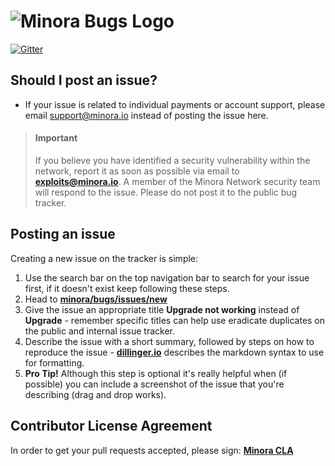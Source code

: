 # ![Minora Bugs Logo](https://assets.minora.io/oss/bugs.svg)

[![Gitter](https://badges.gitter.im/Join%20Chat.svg)](https://gitter.im/minora/bugs)

## Should I post an issue?
* If your issue is related to individual payments or account support, please email support@minora.io instead of posting the issue here.

> #### **Important**
> If you believe you have identified a security vulnerability within the network, report it as soon as possible via email to **exploits@minora.io**.
> A member of the Minora Network security team will respond to the issue.
> Please do not post it to the public bug tracker.

## Posting an issue
Creating a new issue on the tracker is simple:

1. Use the search bar on the top navigation bar to search for your issue first, if it doesn't exist keep following these steps.
2. Head to **[minora/bugs/issues/new](https://github.com/minora/bugs/issues/new)**
3. Give the issue an appropriate title __Upgrade not working__ instead of __Upgrade__ - remember specific titles can help use eradicate duplicates on the public and internal issue tracker.
4. Describe the issue with a short summary, followed by steps on how to reproduce the issue - **[dillinger.io](http://dillinger.io/)** describes the markdown syntax to use for formatting.
5. __Pro Tip!__ Although this step is optional it's really helpful when (if possible) you can include a screenshot of the issue that you're describing (drag and drop works).

## Contributor License Agreement

In order to get your pull requests accepted, please sign: **[Minora CLA](https://cla-assistant.io/minora/bugs)**
